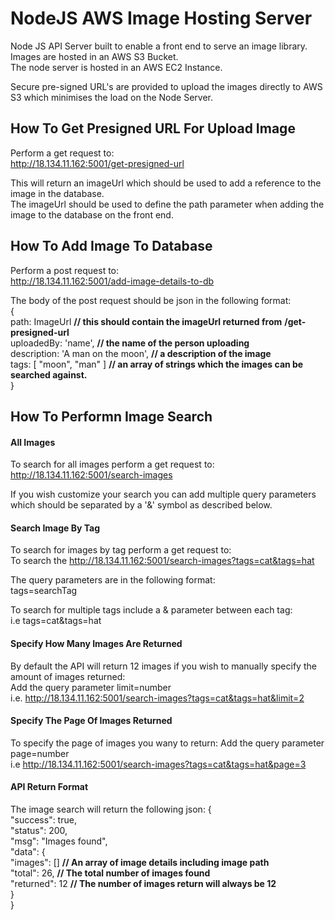 # NodeJS AWS Image Hosting Server

Node JS API Server built to enable a front end to serve an image library.  
Images are hosted in an AWS S3 Bucket.  
The node server is hosted in an AWS EC2 Instance.

Secure pre-signed URL's are provided to upload the images directly to AWS S3
which minimises the load on the Node Server.

## How To Get Presigned URL For Upload Image

Perform a get request to:  
http://18.134.11.162:5001/get-presigned-url

This will return an imageUrl which should be used to add a reference to the
image in the database.  
The imageUrl should be used to define the path parameter when adding the image
to the database on the front end.

## How To Add Image To Database

Perform a post request to:  
http://18.134.11.162:5001/add-image-details-to-db

The body of the post request should be json in the following format:  
{  
path: ImageUrl **// this should contain the imageUrl returned from**
**/get-presigned-url**  
uploadedBy: 'name', **// the name of the person uploading**  
description: 'A man on the moon', **// a description of the image**  
tags: [ "moon", "man" ] **// an array of strings which the images can be**
**searched against.**  
}

## How To Performn Image Search

#### All Images

To search for all images perform a get request to:  
http://18.134.11.162:5001/search-images

If you wish customize your search you can add multiple query parameters which
should be separated by a '&' symbol as described below.

#### Search Image By Tag

To search for images by tag perform a get request to:  
To search the http://18.134.11.162:5001/search-images?tags=cat&tags=hat

The query parameters are in the following format:  
tags=searchTag

To search for multiple tags include a & parameter between each tag:  
i.e tags=cat&tags=hat

#### Specify How Many Images Are Returned

By default the API will return 12 images if you wish to manually specify the
amount of images returned:  
Add the query parameter limit=number  
i.e. http://18.134.11.162:5001/search-images?tags=cat&tags=hat&limit=2

#### Specify The Page Of Images Returned

To specify the page of images you wany to return: Add the query parameter
page=number  
i.e http://18.134.11.162:5001/search-images?tags=cat&tags=hat&page=3

#### API Return Format

The image search will return the following json: {  
 "success": true,  
 "status": 200,  
 "msg": "Images found",  
 "data": {  
 "images": [] **// An array of image details including image path**  
 "total": 26, **// The total number of images found**  
 "returned": 12 **// The number of images return will always be 12**  
 }  
 }
